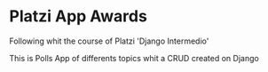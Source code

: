 # Platzi App Awards

Following whit the course of Platzi 'Django Intermedio'

This is Polls App of differents topics whit a CRUD created on Django
